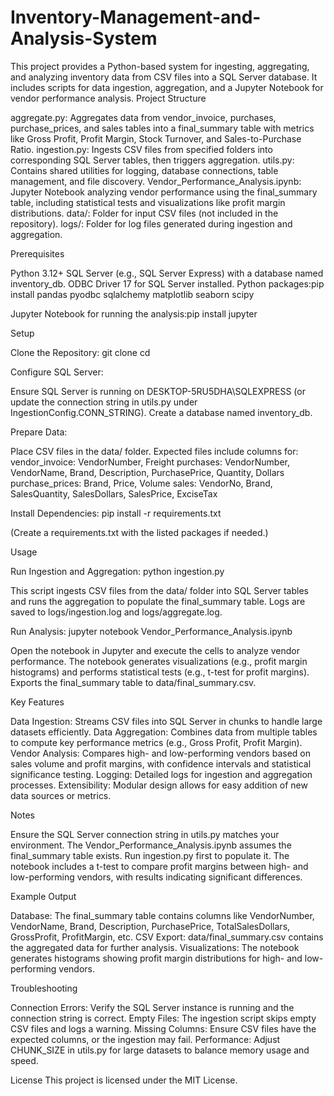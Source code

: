 # Inventory-Management-and-Analysis-System
This project provides a Python-based system for ingesting, aggregating, and analyzing inventory data from CSV files into a SQL Server database. It includes scripts for data ingestion, aggregation, and a Jupyter Notebook for vendor performance analysis.
Project Structure

aggregate.py: Aggregates data from vendor_invoice, purchases, purchase_prices, and sales tables into a final_summary table with metrics like Gross Profit, Profit Margin, Stock Turnover, and Sales-to-Purchase Ratio.
ingestion.py: Ingests CSV files from specified folders into corresponding SQL Server tables, then triggers aggregation.
utils.py: Contains shared utilities for logging, database connections, table management, and file discovery.
Vendor_Performance_Analysis.ipynb: Jupyter Notebook analyzing vendor performance using the final_summary table, including statistical tests and visualizations like profit margin distributions.
data/: Folder for input CSV files (not included in the repository).
logs/: Folder for log files generated during ingestion and aggregation.

Prerequisites

Python 3.12+
SQL Server (e.g., SQL Server Express) with a database named inventory_db.
ODBC Driver 17 for SQL Server installed.
Python packages:pip install pandas pyodbc sqlalchemy matplotlib seaborn scipy


Jupyter Notebook for running the analysis:pip install jupyter



Setup

Clone the Repository:
git clone <repository-url>
cd <repository-folder>


Configure SQL Server:

Ensure SQL Server is running on DESKTOP-5RU5DHA\SQLEXPRESS (or update the connection string in utils.py under IngestionConfig.CONN_STRING).
Create a database named inventory_db.


Prepare Data:

Place CSV files in the data/ folder. Expected files include columns for:
vendor_invoice: VendorNumber, Freight
purchases: VendorNumber, VendorName, Brand, Description, PurchasePrice, Quantity, Dollars
purchase_prices: Brand, Price, Volume
sales: VendorNo, Brand, SalesQuantity, SalesDollars, SalesPrice, ExciseTax




Install Dependencies:
pip install -r requirements.txt

(Create a requirements.txt with the listed packages if needed.)


Usage

Run Ingestion and Aggregation:
python ingestion.py


This script ingests CSV files from the data/ folder into SQL Server tables and runs the aggregation to populate the final_summary table.
Logs are saved to logs/ingestion.log and logs/aggregate.log.


Run Analysis:
jupyter notebook Vendor_Performance_Analysis.ipynb


Open the notebook in Jupyter and execute the cells to analyze vendor performance.
The notebook generates visualizations (e.g., profit margin histograms) and performs statistical tests (e.g., t-test for profit margins).
Exports the final_summary table to data/final_summary.csv.



Key Features

Data Ingestion: Streams CSV files into SQL Server in chunks to handle large datasets efficiently.
Data Aggregation: Combines data from multiple tables to compute key performance metrics (e.g., Gross Profit, Profit Margin).
Vendor Analysis: Compares high- and low-performing vendors based on sales volume and profit margins, with confidence intervals and statistical significance testing.
Logging: Detailed logs for ingestion and aggregation processes.
Extensibility: Modular design allows for easy addition of new data sources or metrics.

Notes

Ensure the SQL Server connection string in utils.py matches your environment.
The Vendor_Performance_Analysis.ipynb assumes the final_summary table exists. Run ingestion.py first to populate it.
The notebook includes a t-test to compare profit margins between high- and low-performing vendors, with results indicating significant differences.

Example Output

Database: The final_summary table contains columns like VendorNumber, VendorName, Brand, Description, PurchasePrice, TotalSalesDollars, GrossProfit, ProfitMargin, etc.
CSV Export: data/final_summary.csv contains the aggregated data for further analysis.
Visualizations: The notebook generates histograms showing profit margin distributions for high- and low-performing vendors.

Troubleshooting

Connection Errors: Verify the SQL Server instance is running and the connection string is correct.
Empty Files: The ingestion script skips empty CSV files and logs a warning.
Missing Columns: Ensure CSV files have the expected columns, or the ingestion may fail.
Performance: Adjust CHUNK_SIZE in utils.py for large datasets to balance memory usage and speed.

License
This project is licensed under the MIT License.
